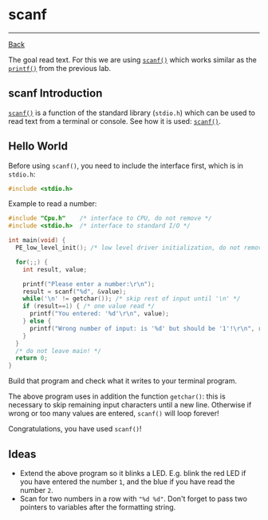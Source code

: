 ﻿# scanf

---

[Back](../instructions.md)

The goal read text. For this we are using [```scanf()```](../io/scanf.md) which works similar as the [```printf()```](../io/printf.md) from the previous lab.

## scanf Introduction
[```scanf()```](../io/scanf.md) is a function of the standard library (```stdio.h```) which can be used to read text from a terminal or console.
See how it is used: [```scanf()```](../io/scanff.md).


## Hello World
Before using ```scanf()```, you need to include the interface first, which is in ```stdio.h```:
```c
#include <stdio.h>
```

Example to read a number:

```c
#include "Cpu.h"    /* interface to CPU, do not remove */
#include <stdio.h>  /* interface to standard I/O */

int main(void) {
  PE_low_level_init(); /* low level driver initialization, do not remove */

  for(;;) {
    int result, value;

    printf("Please enter a number:\r\n");
    result = scanf("%d", &value);
    while('\n' != getchar()); /* skip rest of input until '\n' */
    if (result==1) { /* one value read */
      printf("You entered: '%d'\r\n", value);
    } else {
      printf("Wrong number of input: is '%d' but should be '1'!\r\n", result);
    }
  }
  /* do not leave main! */
  return 0;
}

```
Build that program and check what it writes to your terminal program.

The above program uses in addition the function ```getchar()```: this is necessary to skip remaining input characters until a new line. Otherwise if wrong or too many values are entered, ```scanf()``` will loop forever!

Congratulations, you have used ```scanf()```!

## Ideas
* Extend the above program so it blinks a LED. E.g. blink the red LED if you have entered the number ```1```, and the blue if you have read the number ```2```.
* Scan for two numbers in a row with ```"%d %d"```. Don't forget to pass two pointers to variables after the formatting string.



